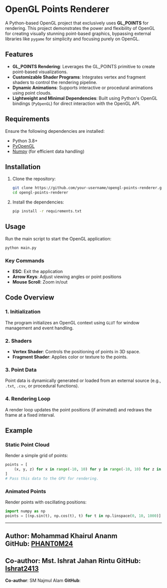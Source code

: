 # OpenGL Points Renderer

A Python-based OpenGL project that exclusively uses **GL_POINTS** for rendering. This project demonstrates the power and flexibility of OpenGL for creating visually stunning point-based graphics, bypassing external libraries like `pygame` for simplicity and focusing purely on OpenGL.

## Features

- **GL_POINTS Rendering**: Leverages the GL_POINTS primitive to create point-based visualizations.
- **Customizable Shader Programs**: Integrates vertex and fragment shaders to control the rendering pipeline.
- **Dynamic Animations**: Supports interactive or procedural animations using point clouds.
- **Lightweight and Minimal Dependencies**: Built using Python's OpenGL bindings (`PyOpenGL`) for direct interaction with the OpenGL API.

## Requirements

Ensure the following dependencies are installed:

- Python 3.8+
- [PyOpenGL](https://pypi.org/project/PyOpenGL/)
- [Numpy](https://pypi.org/project/numpy/) (for efficient data handling)

## Installation

1. Clone the repository:
   ```bash
   git clone https://github.com/your-username/opengl-points-renderer.git
   cd opengl-points-renderer
   ```

2. Install the dependencies:
   ```bash
   pip install -r requirements.txt
   ```

## Usage

Run the main script to start the OpenGL application:
```bash
python main.py
```

### Key Commands
- **ESC**: Exit the application
- **Arrow Keys**: Adjust viewing angles or point positions
- **Mouse Scroll**: Zoom in/out

## Code Overview

### 1. **Initialization**
The program initializes an OpenGL context using `GLUT` for window management and event handling.

### 2. **Shaders**
- **Vertex Shader**: Controls the positioning of points in 3D space.
- **Fragment Shader**: Applies color or texture to the points.

### 3. **Point Data**
Point data is dynamically generated or loaded from an external source (e.g., `.txt`, `.csv`, or procedural functions).

### 4. **Rendering Loop**
A render loop updates the point positions (if animated) and redraws the frame at a fixed interval.

## Example

### Static Point Cloud
Render a simple grid of points:
```python
points = [
    (x, y, z) for x in range(-10, 10) for y in range(-10, 10) for z in range(-10, 10)
]
# Pass this data to the GPU for rendering.
```

### Animated Points
Render points with oscillating positions:
```python
import numpy as np
points = [(np.sin(t), np.cos(t), t) for t in np.linspace(0, 10, 1000)]
```




---

**Author**: Mohammad Khairul Ananm   
**GitHub**: [PHANT0M24](https://github.com/PHANT0M24)
---
**Co-author**: Mst. Ishrat Jahan Rintu 
**GitHub**: [Ishrat2413](https://github.com/Ishrat2413)
---
**Co-author**: SM Najmul Alam 
**GitHub**:
